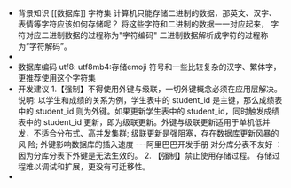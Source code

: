 - 背景知识
  [[数据库]]
  字符集
  计算机只能存储二进制的数据，那英文、汉字、表情等字符应该如何存储呢？
  将这些字符和二进制的数据一一对应起来，
  字符对应二进制数据的过程称为"字符编码"
  二进制数据解析成字符的过程称为“字符解码”。
-
- 数据库编码
  utf8:
  utf8mb4:存储emoji 符号和一些比较复杂的汉字、繁体字，更推荐使用这个字符集
- 开发建议
  1.【强制】不得使用外键与级联，一切外键概念必须在应用层解决。
  说明: 以学生和成绩的关系为例，学生表中的 student_id 是主键，那么成绩表中的 student_id 则为外键。如果更新学生表中的 student_id，同时触发成绩表中的 student_id 更新，即为级联更新。外键与级联更新适用于单机低并发，不适合分布式、高并发集群; 级联更新是强阻塞，存在数据库更新风暴的风 险; 外键影响数据库的插入速度
  ---阿里巴巴开发手册
  对分库分表不友好 ：因为分库分表下外键是无法生效的。
  2. 【强制】禁止使用存储过程。
  存储过程难以调试和扩展，更没有可迁移性。
-